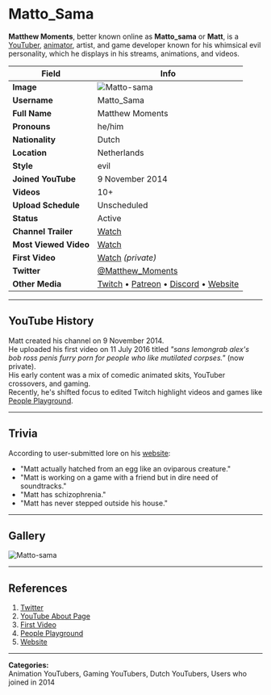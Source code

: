 # Matto_Sama

**Matthew Moments**, better known online as **Matto_sama** or **Matt**, is a [YouTuber](https://www.youtube.com/@matto_sama), [animator](https://matto-sama.neocities.org/), artist, and game developer known for his whimsical evil personality, which he displays in his streams, animations, and videos.

| **Field**              | **Info** |
|------------------------|----------|
| **Image**           | ![Matto-sama](https://pbs.twimg.com/profile_images/1811858223726505984/TkpsBlT4_400x400.jpg) |
| **Username**           | Matto_Sama |
| **Full Name**          | Matthew Moments |
| **Pronouns**           | he/him |
| **Nationality**        | Dutch |
| **Location**           | Netherlands |
| **Style**              | evil |
| **Joined YouTube**     | 9 November 2014 |
| **Videos**             | 10+ |
| **Upload Schedule**    | Unscheduled |
| **Status**             | Active |
| **Channel Trailer**    | [Watch](https://www.youtube.com/watch?v=LM9tlX9Cruw) |
| **Most Viewed Video**  | [Watch](https://www.youtube.com/watch?v=myTqw-4dWFE) |
| **First Video**        | [Watch](https://www.youtube.com/watch?v=YXrz0gd3Ik) *(private)* |
| **Twitter**            | [@Matthew_Moments](https://x.com/Matthew_Moments) |
| **Other Media**        | [Twitch](https://www.twitch.tv/matto_sama) • [Patreon](https://www.patreon.com/Matto_Sama) • [Discord](https://discord.gg/xF4CpTX7YR) • [Website](https://matto-sama.neocities.org) |

---

## YouTube History

Matt created his channel on 9 November 2014.  
He uploaded his first video on 11 July 2016 titled _"sans lemongrab alex's bob ross penis furry porn for people who like mutilated corpses."_ (now private).  
His early content was a mix of comedic animated skits, YouTuber crossovers, and gaming.  
Recently, he's shifted focus to edited Twitch highlight videos and games like [People Playground](https://store.steampowered.com/app/1118200/People_Playground).

---

## Trivia

According to user-submitted lore on his [website](https://matto-sama.neocities.org/):

- "Matt actually hatched from an egg like an oviparous creature."
- "Matt is working on a game with a friend but in dire need of soundtracks."
- "Matt has schizophrenia."
- "Matt has never stepped outside his house."

---

## Gallery

![Matto-sama](https://pbs.twimg.com/profile_images/1811858223726505984/TkpsBlT4_400x400.jpg)

---

## References

1. [Twitter](https://x.com/Matthew_Moments)  
2. [YouTube About Page](https://www.youtube.com/@matto_sama/about)  
3. [First Video](https://www.youtube.com/watch?v=YXrz0gd3Ik)  
4. [People Playground](https://store.steampowered.com/app/1118200/People_Playground)  
5. [Website](https://matto-sama.neocities.org/)

---

**Categories:**  
Animation YouTubers, Gaming YouTubers, Dutch YouTubers, Users who joined in 2014
